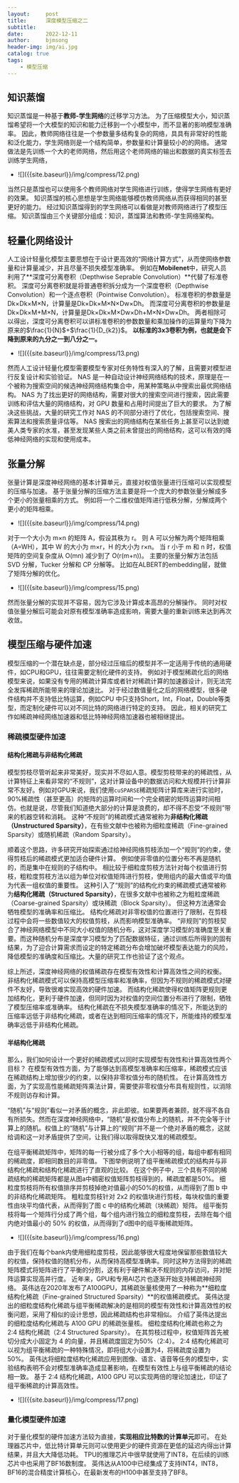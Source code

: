 ```yaml
---
layout:     post
title:      深度模型压缩之二
subtitle:   
date:       2022-12-11
author:     bjmsong
header-img: img/ai.jpg
catalog: true
tags:
    - 模型压缩
---
```


## 知识蒸馏

知识蒸馏是一种基于**教师-学生网络**的迁移学习方法。 为了压缩模型大小，知识蒸馏希望将一个大模型的知识和能力迁移到一个小模型中，而不显著的影响模型准确率。 因此，教师网络往往是一个参数量多结构复杂的网络，具具有非常好的性能和泛化能力，学生网络则是一个结构简单，参数量和计算量较小的的网络。 通常做法是先训练一个大的老师网络，然后用这个老师网络的输出和数据的真实标签去训练学生网络，

<ul> 
<li markdown="1">
![]({{site.baseurl}}/img/compress/12.png) 
</li> 
</ul> 


当然只是蒸馏也可以使用多个教师网络对学生网络进行训练，使得学生网络有更好的效果。 知识蒸馏的核心思想是学生网络能够模仿教师网络从而获得相同的甚至更好的能力。 经过知识蒸馏得到的学生网络可以看做是对教师网络进行了模型压缩。 知识蒸馏由三个关键部分组成：知识，蒸馏算法和教师-学生网络架构。



## 轻量化网络设计

 人工设计轻量化模型主要思想在于设计更高效的“网络计算方式”，从而使网络参数量和计算量减少，并且尽量不损失模型准确率。 例如在**Mobilenet**中，研究人员利用了**深度可分离卷积（Depthwise Seprable Convolution）**代替了标准卷积。 深度可分离卷积就是将普通卷积拆分成为一个深度卷积（Depthwise Convolution）和一个逐点卷积（Pointwise Convolution）。 标准卷积的参数量是Dk×Dk×M×N，计算量是Dk×Dk×M×N×Dw×Dh。 而深度可分离卷积的参数量是Dk×Dk×M+M×N，计算量是Dk×Dk×M×Dw×Dh+M×N×Dw×Dh。 两者相除可以得出，深度可分离卷积可以讲标准卷积的参数数量和乘加操作的运算量均下降为原来的$\frac{1}{N}$+$\frac{1}{D_{k2}}$。 **以标准的3x3卷积为例，也就是会下降到原来的九分之一到八分之一。**

<ul> 
<li markdown="1">
![]({{site.baseurl}}/img/compress/13.png) 
</li> 
</ul> 

然而人工设计轻量化模型需要模型专家对任务特性有深入的了解，且需要对模型进行反复设计和实验验证。 NAS 是一种自动设计神经网络结构的技术，原理是在一个被称为搜索空间的候选神经网络结构集合中，用某种策略从中搜索出最优网络结构。 NAS 为了找出更好的网络结构，需要对很大的搜索空间进行搜索，因此需要训练和评估大量的网络结构，对 GPU 数量和占用时间提出了巨大的要求。 为了解决这些挑战，大量的研究工作对 NAS 的不同部分进行了优化，包括搜索空间、搜索算法和搜索质量评估等。 NAS 搜索出的网络结构在某些任务上甚至可以达到媲美人类专家的水准，甚至发现某些人类之前未曾提出的网络结构，这可以有效的降低神经网络的实现和使用成本。



## 张量分解

张量计算是深度神经网络的基本计算单元，直接对权值张量进行压缩可以实现模型的压缩与加速。 基于张量分解的压缩方法主要是将一个庞大的参数张量分解成多个更小的张量相乘的方式。 例如将一个二维权值矩阵进行低秩分解，分解成两个更小的矩阵相乘。 

<ul> 
<li markdown="1">
![]({{site.baseurl}}/img/compress/14.png) 
</li> 
</ul> 

对于一个大小为 m×n 的矩阵 A，假设其秩为 r。 则 A 可以分解为两个矩阵相乘（A=WH），其中 W 的大小为 m×r，H 的大小为 r×n。 当 r 小于 m 和 n 时，权值矩阵的空间复杂度从 O(mn) 减少到了 O(r(m+n))。 主要的张量分解方法包括 SVD 分解，Tucker 分解和 CP 分解等。 比如在ALBERT的embedding层，就做了矩阵分解的优化。

<ul> 
<li markdown="1">
![]({{site.baseurl}}/img/compress/15.png) 
</li> 
</ul> 

然而张量分解的实现并不容易，因为它涉及计算成本高昂的分解操作。 同时对权值张量分解后可能会对原有模型准确率造成影响，需要大量的重新训练来达到再次收敛。



## 模型压缩与硬件加速

模型压缩的一个潜在缺点是，部分经过压缩后的模型并不一定适用于传统的通用硬件，如CPU和GPU，往往需要定制化硬件的支持。 例如对于模型稀疏化后的网络模型来说，如果没有专用的稀疏计算库或者针对稀疏计算的加速器设计，则无法完全发挥稀疏所能带来的理论加速比。 对于经过数值量化之后的网络模型，很多硬件结构并不支持低比特运算，例如CPU 中只支持Short，Int，Float，Double等类型，而定制化硬件可以对不同比特的网络进行特定的支持。 因此，相关的研究工作如稀疏神经网络加速器和低比特神经网络加速器也被相继提出。

### 稀疏模型硬件加速

#### 结构化稀疏与非结构化稀疏

模型剪枝尽管听起来非常美好，现实并不尽如人意。模型剪枝带来的的稀疏性，从计算特征上来看非常的“不规则”，这对计算设备中的数据访问和大规模并行计算非常不友好。例如对GPU来说，我们使用`cuSPARSE`稀疏矩阵计算库来进行实验时，90%稀疏性（甚至更高）的矩阵的运算时间和一个完全稠密的矩阵运算时间相仿。也就是说，尽管我们知道绝大部分的计算是浪费的，却不得不忍受“不规则”带来的机器空转和消耗。 这种“不规则”的稀疏模式通常被称为**非结构化稀疏（Unstructured Sparsity）**，在有些文献中也被称为细粒度稀疏（Fine-grained Sparsity）或随机稀疏（Random Sparsity）。

顺着这个思路，许多研究开始探索通过给神经网络剪枝添加一个“规则”的约束，使得剪枝后的稀疏模式更加适合硬件计算。 例如使非零值的位置分布不再是随机的，而是集中在规则的子结构中。 相比较于细粒度剪枝方法针对每个权值进行剪枝，粗粒度剪枝方法以组为单位对权值矩阵进行剪枝，使用组内的最大值或平均值为代表一组权值的重要性。 这种引入了“规则”的结构化约束的稀疏模式通常被称为**结构化稀疏（Structured Sparsity）**，在很多文献中也被称之为粗粒度稀疏（Coarse-grained Sparsity）或块稀疏（Block Sparsity）。 但这种方法通常会牺牲模型的准确率和压缩比。 结构化稀疏对非零权值的位置进行了限制，在剪枝过程中会将一些数值较大的权值剪枝，从而影响模型准确率。 “非规则”的剪枝契合了神经网络模型中不同大小权值的随机分布，这对深度学习模型的准确度至关重要。而这种随机分布是深度学习模型为了匹配数据特征，通过训练后所得到的固有结果，为了迎合计算需求而设定的特定稀疏分布会增加破坏模型表达能力的风险，降低模型的准确度和压缩比。大量的研究工作也验证了这个观点。

综上所述，深度神经网络的权值稀疏存在模型有效性和计算高效性之间的权衡。 非结构化稀疏模式可以保持高模型压缩率和准确率，但因为不规则的稀疏模式对硬件不友好，导致很难实现高效的硬件加速。 而结构化稀疏使得权值矩阵更规则更加结构化，更利于硬件加速，但同时因为对权值的空间位置分布进行了限制，牺牲了模型压缩率或准确率。 结构化稀疏在不损失模型准确率的情况下，所能达到的压缩率远低于非结构化稀疏，或者在达到相同压缩率的情况下，所能维持的模型准确率远低于非结构化稀疏。



#### 半结构化稀疏

那么，我们如何设计一个更好的稀疏模式以同时实现模型有效性和计算高效性两个目标？ 在模型有效性方面，为了能够达到高模型准确率和压缩率，稀疏模式应该在稀疏结构上增加很少的约束，以保持非零权值分布的随机性。 在计算高效性方面，为了实现高性能稀疏矩阵乘法计算，需要使非零权值分布具有规则性，以消除不规则访存和计算。

“随机”与“规则”看似一对矛盾的概念，非此即彼。如果要两者兼顾，就不得不各自有所损失。然而在深度神经网络中，“随机”是权值分布上的随机，并不完全等于计算上的随机。权值上的“随机”与计算上的“规则”并不是一个绝对矛盾的概念，这就给调和这一对矛盾提供了空间，让我们得以取得既快又准的稀疏模型。

在组平衡稀疏矩阵中，矩阵的每一行被分成了多个大小相等的组，每组中都有相同的稀疏度，即相同数目的非零值。 下图举例说明了组平衡稀疏模式的结构并与非结构化稀疏和结构化稀疏进行了直观的比较。 在这个例子中，三个具有不同的稀疏结构的稀疏矩阵都是从图a中稠密权值矩阵剪枝得到的，稀疏度都是50%。 细粒度剪枝将所有权值排序并剪枝掉绝对值最小的50%的权值，从而得到了图 b 中的非结构化稀疏矩阵。 粗粒度剪枝针对 2x2 的权值块进行剪枝，每块权值的重要性由块平均值代表，从而得到了图 c 中的结构化稀疏（块稀疏）矩阵。 组平衡剪枝将每一个矩阵行分成了两个组，每个组内进行独立的细粒度剪枝，去除在每个组内绝对值最小的 50% 的权值，从而得到了d图中的组平衡稀疏矩阵。

<ul> 
<li markdown="1">
![]({{site.baseurl}}/img/compress/16.png) 
</li> 
</ul> 

由于我们在每个bank内使用细粒度剪枝，因此能够很大程度地保留那些数值较大的权值，保持权值的随机分布，从而保持高模型准确率。同时这种方法得到的稀疏矩阵模式将矩阵进行了平衡的分割，这有利于硬件解决不规则的内存访问，并对矩阵运算实现高并行度。 近年来，GPU和专用AI芯片也逐渐开始支持稀疏神经网络。 英伟达在2020年发布了A100GPU，其稀疏张量核使用了一种称为**细粒度结构化稀疏（Fine-grained Structured Sparsity）**的权值稀疏模式。 英伟达提出的细粒度结构化稀疏与组平衡稀疏解决的是相同的模型有效性和计算高效性的权衡问题，采用了相似的设计思想，因此稀疏结构也非常相似。 介绍了英伟达提出的细粒度结构化稀疏与 A100 GPU 的稀疏张量核。 细粒度结构化稀疏也称之为 2:4 结构化稀疏（2:4 Structured Sparsity）。 在其剪枝过程中，权值矩阵首先被切分成大小固定为 4 的向量，并且稀疏度固定为50%（2:4）。 2:4 结构化稀疏可以视为组平衡稀疏的一种特殊情况，即将组大小设置为4，将稀疏度设置为 50%。 英伟达将细粒度结构化稀疏应用到图像、语言、语音等任务的模型中，实验结构表明不会对模型准确率造成显著影响，在模型有效性上与组平衡稀疏的结论相一致。 基于 2:4 结构化稀疏，A100 GPU 可以实现两倍的理论加速比，印证了组平衡稀疏的计算高效性。

<ul> 
<li markdown="1">
![]({{site.baseurl}}/img/compress/17.png) 
</li> 
</ul> 



### 量化模型硬件加速

对于量化模型的硬件加速方法较为直接，**实现相应比特数的计算单元**即可。 在处理器芯片中，低比特计算单元则可以使用更少的硬件资源在更低的延迟内得出计算结果，并且大大降低功耗。 TPU的推理芯片中很早就使用了INT8，在后续的训练芯片中也采用了BF16数制度。 英伟达从A100中已经集成了支持INT4，INT8，BF16的混合精度计算核心，在最新发布的H100中甚至支持了BF8。


